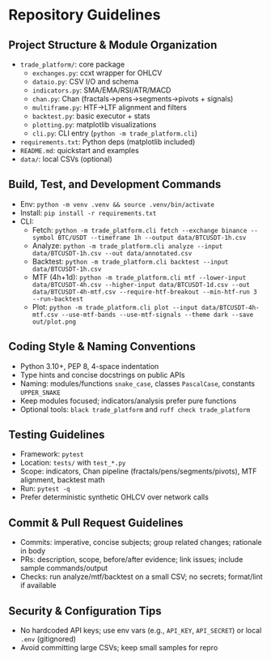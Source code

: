 # Repository Guidelines

## Project Structure & Module Organization
- `trade_platform/`: core package
  - `exchanges.py`: ccxt wrapper for OHLCV
  - `dataio.py`: CSV I/O and schema
  - `indicators.py`: SMA/EMA/RSI/ATR/MACD
  - `chan.py`: Chan (fractals→pens→segments→pivots + signals)
  - `multiframe.py`: HTF→LTF alignment and filters
  - `backtest.py`: basic executor + stats
  - `plotting.py`: matplotlib visualizations
  - `cli.py`: CLI entry (`python -m trade_platform.cli`)
- `requirements.txt`: Python deps (matplotlib included)
- `README.md`: quickstart and examples
- `data/`: local CSVs (optional)

## Build, Test, and Development Commands
- Env: `python -m venv .venv && source .venv/bin/activate`
- Install: `pip install -r requirements.txt`
- CLI:
  - Fetch: `python -m trade_platform.cli fetch --exchange binance --symbol BTC/USDT --timeframe 1h --output data/BTCUSDT-1h.csv`
  - Analyze: `python -m trade_platform.cli analyze --input data/BTCUSDT-1h.csv --out data/annotated.csv`
  - Backtest: `python -m trade_platform.cli backtest --input data/BTCUSDT-1h.csv`
  - MTF (4h+1d): `python -m trade_platform.cli mtf --lower-input data/BTCUSDT-4h.csv --higher-input data/BTCUSDT-1d.csv --out data/BTCUSDT-4h-mtf.csv --require-htf-breakout --min-htf-run 3 --run-backtest`
  - Plot: `python -m trade_platform.cli plot --input data/BTCUSDT-4h-mtf.csv --use-mtf-bands --use-mtf-signals --theme dark --save out/plot.png`

## Coding Style & Naming Conventions
- Python 3.10+, PEP 8, 4-space indentation
- Type hints and concise docstrings on public APIs
- Naming: modules/functions `snake_case`, classes `PascalCase`, constants `UPPER_SNAKE`
- Keep modules focused; indicators/analysis prefer pure functions
- Optional tools: `black trade_platform` and `ruff check trade_platform`

## Testing Guidelines
- Framework: `pytest`
- Location: `tests/` with `test_*.py`
- Scope: indicators, Chan pipeline (fractals/pens/segments/pivots), MTF alignment, backtest math
- Run: `pytest -q`
- Prefer deterministic synthetic OHLCV over network calls

## Commit & Pull Request Guidelines
- Commits: imperative, concise subjects; group related changes; rationale in body
- PRs: description, scope, before/after evidence; link issues; include sample commands/output
- Checks: run analyze/mtf/backtest on a small CSV; no secrets; format/lint if available

## Security & Configuration Tips
- No hardcoded API keys; use env vars (e.g., `API_KEY`, `API_SECRET`) or local `.env` (gitignored)
- Avoid committing large CSVs; keep small samples for repro
